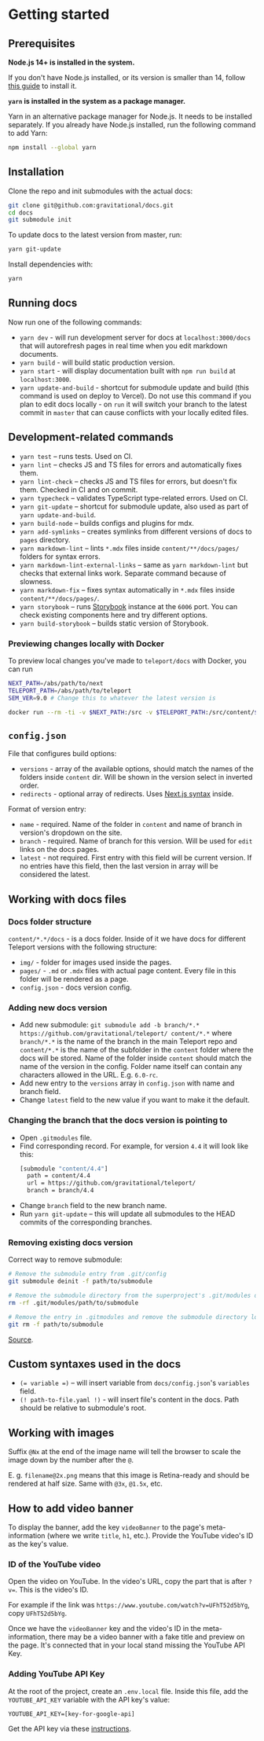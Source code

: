 # Getting started

## Prerequisites

**Node.js 14+ is installed in the system.**

If you don't have Node.js installed, or its version is smaller than 14, follow
[this guide](https://nodejs.org/en/download/package-manager/) to install it.

**`yarn` is installed in the system as a package manager.**

Yarn in an alternative package manager for Node.js. It needs to be installed separately.
If you already have Node.js installed, run the following command to add Yarn:

```bash
npm install --global yarn
```

## Installation

Clone the repo and init submodules with the actual docs:

```bash
git clone git@github.com:gravitational/docs.git
cd docs
git submodule init
```

To update docs to the latest version from master, run:

```bash
yarn git-update
```

Install dependencies with:

```bash
yarn
```

## Running docs

Now run one of the following commands:

- `yarn dev` - will run development server for docs at `localhost:3000/docs` that will autorefresh pages in real time when you edit markdown documents.
- `yarn build` - will build static production version.
- `yarn start` - will display documentation built with `npm run build` at `localhost:3000`.
- `yarn update-and-build` - shortcut for submodule update and build (this command is used on deploy to Vercel). Do not use this command if you plan to edit docs locally - on `run` it will switch your branch to the latest commit in `master` that can cause conflicts with your locally edited files.

## Development-related commands

- `yarn test` – runs tests. Used on CI.
- `yarn lint` – checks JS and TS files for errors and automatically fixes them.
- `yarn lint-check` – checks JS and TS files for errors, but doesn't fix them. Checked in CI and on commit.
- `yarn typecheck` – validates TypeScript type-related errors. Used on CI.
- `yarn git-update` – shortcut for submodule update, also used as part of `yarn update-and-build`.
- `yarn build-node` – builds configs and plugins for mdx.
- `yarn add-symlinks` – creates symlinks from different versions of docs to `pages` directory.
- `yarn markdown-lint` – lints `*.mdx` files inside `content/**/docs/pages/` folders for syntax errors.
- `yarn markdown-lint-external-links` – same as `yarn markdown-lint` but checks that external links work. Separate command because of slowness.
- `yarn markdown-fix` – fixes syntax automatically in `*.mdx` files inside `content/**/docs/pages/`.
- `yarn storybook` – runs [Storybook](https://storybook.js.org/) instance at the `6006` port. You can check existing components here and try different options.
- `yarn build-storybook` – builds static version of Storybook.

### Previewing changes locally with Docker

To preview local changes you've made to `teleport/docs` with Docker, you can run

```bash
NEXT_PATH=/abs/path/to/next
TELEPORT_PATH=/abs/path/to/teleport
SEM_VER=9.0 # Change this to whatever the latest version is

docker run --rm -ti -v $NEXT_PATH:/src -v $TELEPORT_PATH:/src/content/$SEM_VER -w /src -p 3000:3000 node:12-slim yarn dev
```

## `config.json`

File that configures build options:

- `versions` - array of the available options, should match the names of the folders inside `content` dir. Will be shown in the version select in inverted order.
- `redirects` - optional array of redirects. Uses [Next.js syntax](https://nextjs.org/docs/api-reference/next.config.js/redirects) inside.

Format of version entry:

- `name` - required. Name of the folder in `content` and name of branch in version's dropdown on the site.
- `branch` - required. Name of branch for this version. Will be used for `edit` links on the docs pages.
- `latest` - not required. First entry with this field will be current version. If no entries have this field, then the last version in array will be considered the latest.

## Working with docs files

### Docs folder structure

`content/*.*/docs` - is a docs folder. Inside of it we have docs for different Teleport versions with the following structure:

- `img/` - folder for images used inside the pages.
- `pages/` - `.md` or `.mdx` files with actual page content. Every file in this folder will be rendered as a page.
- `config.json` - docs version config.

### Adding new docs version

- Add new submodule: `git submodule add -b branch/*.* https://github.com/gravitational/teleport/ content/*.*` where `branch/*.*` is the name of the branch in the main Teleport repo and `content/*.*` is the name of the subfolder in the `content` folder where the docs will be stored. Name of the folder inside `content` should match the name of the version in the config. Folder name itself can contain any characters allowed in the URL. E.g. `6.0-rc`.
- Add new entry to the `versions` array in `config.json` with name and branch field.
- Change `latest` field to the new value if you want to make it the default.

### Changing the branch that the docs version is pointing to

- Open `.gitmodules` file.
- Find corresponding record. For example, for version `4.4` it will look like this:
  ```bash
  [submodule "content/4.4"]
    path = content/4.4
    url = https://github.com/gravitational/teleport/
    branch = branch/4.4
  ```
- Change `branch` field to the new branch name.
- Run `yarn git-update` – this will update all submodules to the HEAD commits
  of the corresponding branches.

### Removing existing docs version

Correct way to remove submodule:

```bash
# Remove the submodule entry from .git/config
git submodule deinit -f path/to/submodule

# Remove the submodule directory from the superproject's .git/modules directory
rm -rf .git/modules/path/to/submodule

# Remove the entry in .gitmodules and remove the submodule directory located at path/to/submodule
git rm -f path/to/submodule
```

[Source](https://stackoverflow.com/a/36593218/1008291).

## Custom syntaxes used in the docs

- `(= variable =)` – will insert variable from `docs/config.json`'s `variables` field.
- `(! path-to-file.yaml !)` - will insert file's content in the docs. Path should be relative to submodule's root.

## Working with images

Suffix `@Nx` at the end of the image name will tell the browser to scale the image down by the number after the `@`.

E. g. `filename@2x.png` means that this image is Retina-ready and should be rendered at half size. Same with `@3x`, `@1.5x`, etc.

## How to add video banner

To display the banner, add the key `videoBanner` to the page's meta-information (where we write `title`, `h1`, etc.). Provide the YouTube video's ID as the key's value.

### ID of the YouTube video

Open the video on YouTube. In the video's URL, copy the part that is after `?v=`. This is the video's ID.

For example if the link was `https://www.youtube.com/watch?v=UFhT52d5bYg`, copy `UFhT52d5bYg`.

Once we have the `videoBanner` key and the video's ID in the meta-information, there may be a video banner with a fake title and preview on the page. It's connected that in your local stand missing the YouTube API Key.

### Adding YouTube API Key

At the root of the project, create an `.env.local` file. Inside this file, add the `YOUTUBE_API_KEY` variable with the API key's value:

```
YOUTUBE_API_KEY=[key-for-google-api]
```

Get the API key via these [instructions](https://developers.google.com/youtube/v3/getting-started#intro).
